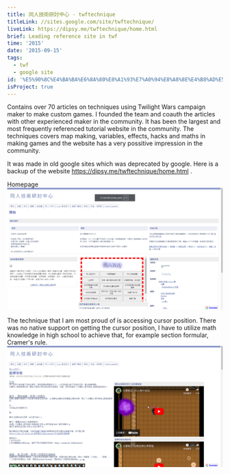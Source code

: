 ```yaml
---
title: 同人技術研討中心 - twftechnique
titleLink: //sites.google.com/site/twftechnique/
liveLink: https://dipsy.me/twftechnique/home.html
brief: Leading reference site in twf
time: '2015'
date: '2015-09-15'
tags:
  - twf
  - google site
id: '%E5%90%8C%E4%BA%BA%E6%8A%80%E8%A1%93%E7%A0%94%E8%A8%8E%E4%B8%AD%E5%BF%83'
isProject: true
---
```

Contains over 70 articles on techniques using Twilight Wars campaign maker to make custom games. I founded the team and coauth the articles with other experienced maker in the community. It has been the largest and most frequently referenced tutorial website in the community. The techniques covers map making, variables, effects, hacks and maths in making games and the website has a very possitive impression in the community.

It was made in old google sites which was deprecated by google. Here is a backup of the website https://dipsy.me/twftechnique/home.html .

Homepage
![alt text](../public/img/posts/同人技術研討中心-twftechnique/image.png)


The technique that I am most proud of is accessing cursor position. There was no native support on getting the cursor position, I have to utilize math knowledge in high school to achieve that, for example section formular, Cramer's rule.
![alt text](../public/img/posts/同人技術研討中心-twftechnique/image-1.png)